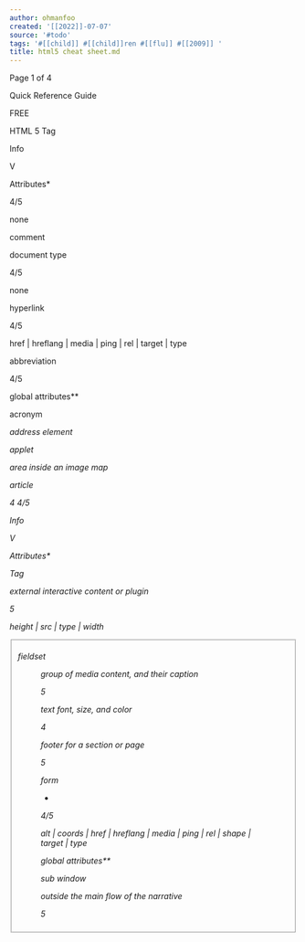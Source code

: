 ```yaml
---
author: ohmanfoo
created: '[[2022]]-07-07'
source: '#todo'
tags: '#[[child]] #[[child]]ren #[[flu]] #[[2009]] '
title: html5 cheat sheet.md
---
```


Page 1 of 4

Quick Reference Guide

FREE

HTML 5
Tag

Info

V

Attributes*

4/5

none

<!-- -->

comment

<!DOCTYPE>

document type

4/5

none

<a>

hyperlink

4/5

href | hreflang | media |
ping | rel | target | type

<abbr>

abbreviation

4/5

global attributes**

<acronym>

acronym

<address>

address element

<applet>

applet

<area>

area inside an
image map

<article>

article

4
4/5

Info

V

Attributes*

<embed>

Tag

external interactive content
or plugin

5

height | src | type |
width

<fieldset>

fieldset

<figure>

group of media
content, and
their caption

5

<font>

text font, size,
and color

4

<footer>

footer for a
section or page

5

form

-

4/5

alt | coords | href |
hreflang | media | ping |
rel | shape | target |
type

<form>

global attributes**

<frame>

sub window

outside the
main flow of
the narrative

5

<audio>

sound content

5

<b>

bold text

4/5

global attributes**

<base>

base URL for all
the page links

4/5

href | target

<header>

header for a
section or page

<basefont>

Base font for
the document

4

-

<hgroup>
<hr>

<aside>

<bb>

<bdo>

invoked user
agent com-

direction of text
display

5

4/5

global attributes**

autobuffer | autoplay |
controls | loop | src

dir

big text

<blockquote>

long quotation

4/5

4
cite

<body>

body element

4/5

global attributes**

<br>

inserts a single
line break

4/5

global attributes**

<button>

push button

4/5

autofocus | disabled |
form | formaction |
formenctype | formmethod | formnovalidate |
formtarget | name |
type | value

Graphic area

5

<caption>

table caption

4/5

<center>

centered text

4

<cite>

citation

4/5

definition
description

4/5

<del>

deleted text

4/5

<details>

details of an
element

5

<dd>

<output>

some types of
output

5

<p>

paragraph

4/5

global attributes**

<param>

parameter for
an object

4/5

name | value

<pre>

preformatted
text

4/5

global attributes**

<progress>

progress of a
task of any kind

5

<q>

short quotation

4/5

<ruby>

ruby annotations

5

global attributes**

<rp>

provide parentheses around a
ruby text

5

global attributes**

<rt>

ruby text
component

5

global attributes**

none

form

max | value

cite

5

global attributes**

<s>

strikethrough
text

4

heading section

5

global attributes**

<samp>

sample computer code

4/5

global attributes**

horizontal rule

4/5

global attributes**
<script>

script

4/5

<html>

html document

4/5

manifest

async | type | defer |
src | charset

<i>

italic text

4/5

global attributes**

<section>

section

<iframe>

inline sub
window (frame)

4/5

src | name | sandbox |
seamless | width |
height

<select>

selectable list

4/5

autofocus | data |
disabled | form |
multiple | name

<img>

image

4/5

alt | src | height |
ismap | usemap | width

<small>

small text

4/5

global attributes**

<source>

media resources

5

media | src | type

<span>

inline section

4/5

global attributes**

<strike>

strikethrough
text

4

<strong>

strong text

4/5

<style>

style definition

4/5

media | type | scoped

<sub>

subscripted text

4/5

global attributes**

<sup>

superscripted
text

4/5

global attributes**

<table>

table

4/5

global attributes**

<tbody>

table body

4/5

global attributes**

<input>

input field

4/5

4/5

accept | alt | autocomplete | autofocus |
checked | disabled |
form | formaction |
formenctype | formmethod | formnovalidate |
formtarget | height |
list | max | maxlength |
min | multiple | name |
pattern | placeholder |
readonly | required |
size | src | step | type |
value | width
cite | datetime

5

-

cite

-

global attributes**

4/5

global attributes**

<td>

table cell

4/5

colspan | rowspan |
headers

<label>

label for a form
control

4/5

for

<textarea>

text area

4/5

<legend>

fieldset title

4/5

global attributes**

checked | default |
disabled | hidden | icon
| label | radiogroup |
type

<li>

list item

4/5

value

autofocus | cols |
disabled | form | name
| readonly | required |
rows | maxlength |
placeholder | wrap

<tfoot>

table footer

4/5

global attributes**

<link>

resource
reference

4/5

href | rel | media |
hreflang | type | sizes

<th>

table header

4/5

colspan | rowspan |
scope

disabled

<mark>

marked text

5

<thead>

table header

4/5

global attributes**

<map>

image map

4/5

<time>

date/time

<title>

document title

4/5

<tr>

table row

4/5

<tt>

teletype text

4

<u>

underlined text

4

<ul>

unordered list

4/5

global attributes**

<var>

variable

4/5

global attributes**

<video>

video

5

src | poster | autobuffer
| autoplay | loop |
controls | width | height

<xmp>

preformatted
text

4

-

global attributes**

-

global attributes**
id

global attributes**
<menu>

menu list

4/5

label | type

<meta>

meta information

4/5

charset | content | httpequiv | name

<meter>

measurement
within a predefined range

5

high | low | max | min |
optimum | value

global attributes**

cite | datetime
open

<dialog>

dialog
(conversation)

5

<dir>

directory list

4

<div>

section in a
document

4/5

global attributes**

<dfn>

definition term

4/5

title

<dl>

definition list

4/5

global attributes**

<dt>

definition term

4/5

global attributes**

<em>

emphasized
text

4/5

global attributes**

http://www.veign.com

disabled | label |
selected | value

keyboard text

span

5

disabled | label

4/5

<kbd>

4/5

dropdown list

4/5

4/5

option in a
drop-down list

4

groups of table
columns

<datalist>

information
about the
document

option group

<option>

single-line input
field

<colgroup>

5

<head>

global attributes**

Attributes*
start | reversed

<isindex>

global attributes**

span

data in a tree,
list or tabular

4/5

4/5

inserted text

4/5

<datagrid>

4

header 1 to
header 6

-

V

<optgroup>

global attributes**

action | data | replace |
accept | accept-charset
| enctype | method |
target

Info
ordered list

<ins>

-

attributes for
table columns

5

set of frames

<h1> to <h6>

global attributes**

<col>

command
button

-

4

height | width

4/5

<command>

4/5

<frameset>

-

computer code
text

<code>

global attributes**

type

<big>

<canvas>

disabled | form | name

global attributes**

4

5

4/5

Tag
<ol>

global attributes**

-

<nav>

navigation links

5

<noframes>

noframe section

4

global attributes**
-

<noscript>

noscript section

4/5

none

<object>

embedded
object

4/5

data | height | type |
usemap | width | object

* Attributes: Lists attributes specific to that tag. Deprecated (html4
only) attributes are not listed
** Global Attributes: class | contenteditable | contextmenu | dir |
draggable | id | irrelevant | lang | ref | registrationmark | tabindex |
template | title

Part Number: QRG0009

5

datetime
none
global attributes**
-

V = Which version of HTML is this tag valid for

©[[2009]] Veign, All Rights Reserved

Page 2 of 4

Quick Reference Guide

FREE

HTML 5 - extended
Tag
<!-- -->

<!DOCTYPE>

Info

Attributes

comment: comments are
displayed in code only. Tag
contents are not rendered in
the browser

none

document type: defines
which specification the document follows

none

Info

Attributes

<button>

Tag

button: a button page element

autofocus: indicate that a control is to be focused
as soon as the page is loaded [autofocus]
disabled: prevents the button from being pressed
[disabled]
form: used to explicitly associate the button element with its form owner
formaction: URL that specifies a form processing
agent
formenctype: specifies the content type used to
submit the form to the server [application/x-wwwform-urlencoded
| multipart/form-data | text/plain]
formmethod: which HTTP method will be used to
submit the forms data [get | post | put | delete]
formnovalidate: indicate whether the form is to be
validated during submission [formnovalidate]
formtarget: gives the target when the form is
submitted [_blank | _parent | _self | _top]
name: elements name
type: controls the behavior of the button when it is
activated [submit | reset | button]
value: gives the element's value for the purposes of
form submission

<canvas>

canvas element: a resolutiondependent bitmap canvas, which
can be used for rendering
graphs, game graphics, or other
visual images on the fly

height: height of the canvas in pixels - default is
150
width: width of the canvas in pixels - default is 300

<a>

anchor: used to provide a link
to another web resource

href: destination resource of the hyperlink
hreflang: gives the language of the linked resource
media: describes for which media the target document was designed
ping: gives the URLs of the resources that are
interested in being notified if the user follows the
hyperlink
rel: relationship between the document containing
the hyperlink and the destination resource [alternate
| archives | author | bookmark | contact | external |
feed | first | help | icon | index | last | license | next
| nofollow | noreferrer | pingback | prefetch | prev |
search | stylesheet | sidebar | tag | up]
target: gives the name of the browsing context that
will be used [_blank | _parent | _self | _top]
type: gives the MIME type of the linked resource

<abbr>

abbreviation: an abbreviation
or acronym, optionally with its
expansion

global attributes**

<address>

address element: represents
the contact information for its
nearest article or body element
ancestor

global attributes**

<caption>

table caption: the title of the
table that is its parent, if it has a
parent and that is a table element.

global attributes**

<area>

area: either a hyperlink with
some text and a corresponding
area on an image map, or a
dead area on an image map

alt: alternate text for the area
cords: coordinates for the clickable area
href: destination resource of the hyperlink
hreflang: gives the language of the linked resource
media: describes for which media the target document was designed
ping: gives the URLs of the resources that are
interested in being notified if the user follows the
hyperlink
rel: relationship between the document containing
the hyperlink and the destination resource [alternate
| archives | author | bookmark | contact | external |
feed | first | help | icon | index | last | license | next
| nofollow | noreferrer | pingback | prefetch | prev |
search | stylesheet | sidebar | tag | up]
shape: defines the shape of the area [default | rect
| rectangle | circ | circle | poly | polygon]
target: gives the name of the browsing context that
will be used [_blank | _parent | _self | _top]
type: gives the MIME type of the linked resource

<cite>

citation: represents the title of
a work

global attributes**

<code>

computer code text: represents a fragment of computer
code. This could be an XML
element name, a filename, a
computer program, or any other
string that a computer would
recognize.

global attributes**

<col>

column: defines the attribute
values for one or more columns
in a table. Used inside of a table
or colgroup

span: number of columns the tag should span

<colgroup>

column group: a group of one
or more columns in the table
that is its parent, if it has a
parent and that is a table element

span: number of columns the tag should span

<command>

command button: a command
that the user can invoke (like
radio button or checkbox)

type: Specifies the type of command [checkbox |
command | radio]
label: gives the name of the command, as shown to
the user
icon: a URL to a picture that represents the command
disabled: prevents the command from being
executed [disabled]
checked: Determines if the command is checked by
default [checked]
radiogroup: gives the name of the group of commands that will be toggled when the command itself
is toggled
title: gives a hint describing the command, which
might be shown to the user to help them

<datagrid>

datagrid element: an interactive representation of tree, list,

disabled: defines whether the list is selectable
[disabled]

<datalist>

dropdown list: a set of option
elements that represent predefined options for other controls

global attributes**

<dd>

definition description: description, definition, or value, part of
a term-description group in a
description list (dl element), and
the discourse, or quote, part in a
conversation (dialog element)

global attributes**

<del>

deleted text: represents a
removal from the document

cite: a URL used to specify the address of a document that explains the change
datetime: used to specify the time and date of the
change

article element: a section of
a page that consists of a
composition that forms an
independent part of a document, page, or site

global attributes**

<aside>

aside element: a section of a
page that consists of content
that is tangentially related to
the content around the aside
element, and which could be
considered separate from that
content

global attributes**

<audio>

sound content: represents a
sound or audio stream

autobuffer: determines if the audio will be buffered
[autobuffer]
autoplay: determine if the audio will automatically
play [autoplay]
controls: indicates that the author has not provided
a scripted controller and would like the user agent to
provide its own set of controls [controls]
loop: sets whether the audio will start once the end
is reached [loop]
src: URL of the audio to play

<article>

<b>

bold text: creates text that
will be made bold

global attributes**

<base>

base element: base URL for
all the page links

href: URL to use as the base URL for links in the
page
target: sets the base target for links in the page
[_blank | _parent | _self | _top]

<bb>

browser button: a user agent
command that the user can
invoke

type: indicates the kind of command [makeapp]

<bdo>

bdo element: represents
explicit text directionality
formatting control for its
[[child]]ren

dir: direction override [ltr | rtl]

<details>

details element: represents
additional information or controls
which the user can obtain on
demand

open: indicates whether the details are to be shown
to the user [open]

<blockquote>

block quote element: a
section that is quoted from
another source

cite: URL of the origin of the quote

<dialog>

global attributes**

<body>

body element: main content
of the document

global attributes**

<br>

break: inserts a single line
break

global attributes**

dialog element: represents a
conversation, meeting minutes, a
chat transcript, a dialog in a
screenplay, an instant message
log, or some other construct in
which different players take
turns

<div>

document block: creates a
block level element with no
special meaning

global attributes**

attributes - values in [] are the accepted values

http://www.veign.com

Part Number: QRG0009

©[[2009]] Veign, All Rights Reserved

Page 3 of 4

Quick Reference Guide

FREE

HTML 5 - extended
Tag

Info

Attributes

Tag

<dfn>

definition term: the defining
instance of a term

title: the exact value of the term being defined

<dl>

definition list: an association
list consisting of zero or more
name-value groups (a description list). Each group must
consist of one or more names
(dt elements) followed by one
or more values (dd elements)

global attributes**

<dt>

definition term: the term, or
name, part of a termdescription group in a description list (dl element), and the
talker, or speaker, part of a
talker-discourse pair in a
conversation (dialog element)

global attributes**

<em>

emphasized text: represents
stress emphasis of its contents.

global attributes**

<embed>

embed element: an external
(typically non-HTML) application or interactive content

src: URL of the resource being embedded
type: gives the MIME type of the plugin to instantiate
height: height of the embedded content in pixels
width: width of the embedded content in pixels

<fieldset>

fieldset element: a set of
form controls grouped under a
common name

disabled: controls whether all the form control
descendants are disabled [disabled]
form: used to explicitly associate the fieldset
element with its form owner
name: gives the name of the form control

<figure>

figure element: some flow
content, optionally with a
caption, that is self-contained
and is typically referenced as a
single unit from the main flow
of the document

global attributes**

<footer>

footer element: represents a
footer for the section it applies
to

global attributes**

<form>

form element: represents a
collection of form-associated
elements, some of which can
represent editable values that
can be submitted to a server
for processing

accept-charset: gives the character encodings that
are to be used for the submission
action: URL that specifies a form processing agent
autocomplete: determines if form elements will
have their autocomplete turned on or off by default
[on | off]
enctype: specifies the content type used to submit
the form to the server [application/x-www-formurlencoded
| multipart/form-data | text/plain]
method: which HTTP method will be used to submit
the forms data [get | post | put | delete]
name: elements name
novalidate: indicate whether the form is to be
validated during submission [novalidate]
target: gives the target when the form is submitted
[_blank | _parent | _self | _top]

<h1> to <h6>

headers (1-6): represent
headings for their sections.
elements have a rank given by
the number in their name

global attributes**

<head>

head element: contains
information about the document
global attributes**

heading group: used to group
a set of h1–h6 elements when
the heading has multiple
levels, such as subheadings,
alternative titles, or taglines

global attributes**

<hr>

horizontal rule: creates a
horizontal rule (line)

global attributes**

<html>

html document: root of an
HTML document.

manifest: a URL to the address of the document's
application cache manifest

<i>

italic text: indicates the text
is to be rendered with emphasis

global attributes**

<iframe>

inline frame: represents a
nested browsing window

src: URL of a page that the nested browsing context
is to contain
name: elements name
sandbox: enables a set of extra restrictions on any
content hosted by the iframe [allow-same-origin |
allow-forms | allow-scripts]
seamless: indicates whether the iframe element's
browsing context is to be rendered in a manner that
makes it appear to be part of the containing document [seamless]
height: height of the frame in pixels
width: width of the frame in pixels

<hgroup>

<img>

image: represents an image

Attributes

input field: a typed data field,
usually with a form control to
allow the user to edit the data

Attributes are dependant upon input type
accept: specified to provide user agents with a hint
of what file types the server will be able to accept
alt: provides the textual label for the alternative
button for users and user agents who cannot use
the image
autocomplete: determines if the data is considered
sensitive and if autocomplete will be used [on | off |
default]
autofocus: determines if the input will get focus
when a page loads [autofocus]
checked: determines if the input will be checked by
default [checked]
disabled: prevents the input from being pressed
[disabled]
form: used to explicitly associate the button element with its form owner
formaction: URL that specifies a form processing
agent
formenctype: specifies the content type used to
submit the form to the server [application/x-wwwform-urlencoded
| multipart/form-data | text/plain]
formmethod: which HTTP method will be used to
submit the forms data [get | post | put | delete]
formnovalidate: indicate whether the form is to be
validated during submission [formnovalidate]
formtarget: gives the target when the form is
submitted [_blank | _parent | _self | _top]
height: height of the input in pixels
list: used to identify an element that lists predefined options suggested to the user
max and max: indicate the allowed range of values
for the element
maxlength: controls the maxlength of the input to
a control
multiple: indicates whether the user is to be
allowed to specify more than one value [multiple]
name: elements name
pattern: specifies a regular expression against
which the control's value is to be checked
placeholder: a short hint intended to aid the user
with data entry
readonly: determines if the control is readonly
[readonly]
required: determines if the input is required before
the form submits [required]
size: gives the number of characters that, in a
visual rendering, the user agent is to allow the user
to see while editing
src: URL to an image (image button)
step: indicates the granularity that is expected (and
required) of the value
type: controls the data type (and associated control) of the element [hidden | text | search | tel | url
| email | password | datetime | date | month | week
| time | datetime-local | number | range | color |
checkbox | radio | file | submit | image | reset |
button]
value: sets the element's value
width: width of the input in pixels

<ins>

inserted text: an addition to
the document

cite: a URL used to specify the address of a document that explains the change
datetime: used to specify the time and date of the
change

<kbd>

keyboard text: user input
(typically keyboard input, although it may also be used to
represent other input, such as
voice commands)

global attributes**

<label>

label: caption in a user interface

for: specified to indicate a form control with which
the caption is to be associated

<legend>

fieldset title: sets the title of a
fieldset element

global attributes**

<li>

list item: represents a list item
of an Ordered (OL) or Unordered
list (UL)

value: used in an Ordered List (OL) to set the
display value

<link>

resource link: allows authors to
link their document to other
resources

href: destination resource of the hyperlink
rel: relationship between the document containing
the hyperlink and the destination resource [alternate
| archives | author | bookmark | contact | external |
feed | first | help | icon | index | last | license | next
| nofollow | noreferrer | pingback | prefetch | prev |
search | stylesheet | sidebar | tag | up]
media: describes for which media the target document was designed
hreflang: gives the language of the linked resource
type: gives the MIME type of the linked resource
sizes: gives the sizes of icons for visual media.

<mark>

marked text: a run of text in
one document marked or highlighted for reference purposes,
due to its relevance in another
context.

global attributes**

<map>

image map: in conjunction with
any area element descendants,
defines an image map

name: gives the map a name so that it can be
referenced

<menu>

menu list: a list of commands

label: sets a visible label for the menu
type: indicates the kind of menu being declared
[context | toolbar | list]

none

header element: represents a
group of introductory or
navigational aids

<header>

Info

<input>

alt: text to display if the image can not
src: a URL to the image file
usemap: name of the map to use for the image
ismap: provides access to a server-side image map
height: height of the image in pixels
width: width of the image in pixels

attributes - values in [] are the accepted values

http://www.veign.com

Part Number: QRG0009

©[[2009]] Veign, All Rights Reserved

Page 4 of 4

Quick Reference Guide

FREE

HTML 5 - extended
Info

Attributes

<meta>

Tag

meta information: sets meta
information for the page (like
title, description)

charset: specifies the character encoding used by
the document
content: sets the value of the document metadata
http-equiv: sets a pragma directive [contentlanguage | content-type | default-style | refresh]
name: set the name of the meta information

Tag

<meter>

meter element: scalar measurement within a known range,
or a fractional value

high: specifies the range that is considered to be
the "high" part
low: specifies the range that is considered to be the
"low" part
min: specifies the lower boundary
max: specifies the upper boundary
optimum: specifies the range that is considered to
be the "optimum" part
value: current location within the range

navigation element: section of
a page that links to other pages
or to parts within the page: a
section with navigation links

global attributes**

<noscript>

noscript section: represents
nothing if scripting is enabled,
and represents its [[child]]ren if
scripting is disabled

global attributes**

<object>

embedded object: an external
resource, which, depending on
the type of the resource, will
either be treated as an image, as
a nested browsing context, or as
an external resource to be
processed by a plugin

data: specifies the address of the resource
name: valid browsing context name
usemap: name of the map to use for the image
form: form to associate the object with
type: gives the MIME type of the plugin to instantiate
height: height of the embedded content in pixels
width: width of the embedded content in pixels

<ol>

ordered list: list of items,
where the items have been
intentionally ordered

start: the ordinal value of the first list item
reversed: indicates that the list is a descending list
[reversed]

<optgroup>

option group: a group of option
elements with a common label

disabled: disables all options in the group
[disabled]
label: gives the name of the group, as shown to the
user

<option>

option element: an option in a
select element or as part of a list
of suggestions in a datalist
element

disabled: prevent any clicks on an option item
[disabled]
label: provides a label for element
selected: determines if the option is selected by
default [selected]
value: provides a value for element

<output>

output element: the result of a
calculation

form: used to explicitly associate the output element with its form owner
for: allows an explicit relationship to be made
between the result of a calculation and the elements
that represent the values that went into the calculation or that in[[flu]]enced the calculation

<p>

paragraph: creates a paragraph

global attributes**

<param>

parameter element: defines
parameters for plugins invoked
by object elements. It does not
represent anything on its own

name: gives the name of the parameter.
value: gives the value of the parameter.

<pre>

preformatted text: represents
a block of preformatted text

global attributes**

<progress>

progress element: represents
the completion progress of a
task.

max: specifies how much work the task requires in
total
value: specifies how much of the task has been
completed

<q>

short quotation: phrasing
content quoted from another
source

cite: a URL of a page where the quote was taken
from

ruby annotations: allows one
or more spans of phrasing
content to be marked with ruby
annotations

global attributes**

ruby text parentheses: can be
used to provide parentheses
around a ruby text component of
a ruby annotation

global attributes**

ruby text component: marks
the ruby text component of a
ruby annotation

global attributes**

<samp>

sample: sample output from a
program or computing system.

global attributes**

<script>

script element: allows authors
to include dynamic script and
data blocks in their documents

async: the script will be executed asynchronously,
as soon as it is available [async]
type: gives the MIME type of the script or format of
the data
defer: the script is executed when the page has
finished parsing [defer]
src: gives the address of the external script resource to use
charset: specifies the character encoding of the
external script resource

<nav>

<ruby>

<rp>

<rt>

<section>

section element: represents a
generic document or application
section

Info

Attributes

<select>

selectable list: a control for
selecting amongst a set of
options

autofocus: determines if the controls gets focus
when the page loads [autofocus]
disabled: prevent the selection of an item
[disabled]
form: form to associate the select with
multiple: allows the selection of multiple items
[multiple]
size: gives the number of options to show to the
user

<small>

small text: small print or other
side comments

global attributes**

<source>

source element: allows authors
to specify multiple media resources for media elements.

media: gives the intended media type of the media
resource
src: URL of the media resource
type: gives the MIME type of the source

<span>

span: used for an inline element

global attributes**

<strong>

strong: represents strong
importance for its contents

global attributes**

<style>

style definition: allows authors
to embed style information in
their documents

media: says which media the styles apply to
type: gives the MIME type (default: text/css)
scoped: indicates that the styles are intended just
for the subtree rooted at the style element's parent
element [scoped]

<sub>

subscript: subscript text

global attributes**

<sup>

superscript: superscript text

global attributes**

<table>

table element: represents data
with more than one dimension,
in the form of a table

global attributes**

<tbody>

table body: represents a block
of rows that consist of a body of
data for a table

global attributes**

<td>

table cell: represents a data cell
in a table

colspan: sets how many columns a cell will span
rowspan: sets how many rows a cell will span
headers: space separated list of ids corresponding
to the th ids and give header information for the cell

<textarea>

text area: a multiline plain text
edit control for the element's raw
value

autofocus: determines if the textarea gets focus
when the page loads [autofocus]
cols: specifies the expected maximum number of
characters per line
disabled: prevents entry of text [disabled]
form: form to associate the textarea with
readonly: control whether the text can be edited by
the user or not [readonly]
required: will be required to enter a value before
submitting the form [required]
rows: specifies the number of lines to show
maxlength: controls the maximum amount of
characters which can be entered
placeholder: a hint intended to aid the user with
data entry
wrap: defines how text is wrapped [soft | hard]

<tfoot>

table footer: the block of rows
that consist of the column
summaries (footers) for a table

global attributes**

<th>

table header: represents a
header cell in a table

colspan: determines how many columns a cell will
span
rowspan: determines how many rows a cell will
span
headers: space separated list of ids corresponding
to the th ids and give header information for the cell
scope: determines where the cell provides its header
information [col | colgroup | row | rowgroup]

<thead>

table header: the block of rows
that consist of the column labels
(headers) for a table

global attributes**

<time>

date/time: a precise date and/
or a time in the Gregorian
calendar

datetime: date/time using the Gregorian calendar

<title>

title element: sets the title of
the document

<tr>

table row: a row of cells in a
table

global attributes**

<ul>

unordered list: a list of items,
where the order of the items is
not important

global attributes**

<var>

variable: this could be an actual
variable in a mathematical
expression or programming
context

global attributes**

<video>

video element: a video or
movie

poster: URL of an image file that the user agent
can show while no video data is available
autobuffer: determines if the audio will be buffered
[autobuffer]
autoplay: determine if the audio will automatically
play [autoplay]
controls: indicates that the author has not provided
a scripted controller and would like the user agent to
provide its own set of controls [controls]
loop: sets whether the audio will start once the end
is reached [loop]
src: URL of the audio to play
width: width of the video in pixels
height: height of the video in pixels

cite: a URL of a page where the section was taken
from

none

attributes - values in [] are the accepted values

http://www.veign.com

Part Number: QRG0009

©[[2009]] Veign, All Rights Reserved